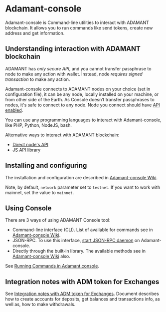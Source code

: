 # Adamant-console

Adamant-console is Command-line utilities to interact with ADAMANT blockchain. It allows you to run commands like send tokens, create new address and get information.

## Understanding interaction with ADAMANT blockchain

ADAMANT has _only secure API_, and you cannot transfer passphrase to node to make any action with wallet. Instead, node _requires signed transaction_ to make any action.

Adamant-console connects to ADAMANT nodes on your choice (set in configuration file), it can be any node, locally installed on your machine, or from other side of the Earth. As Console doesn’t transfer passphrases to nodes, it's safe to connect to any node. Node you connect should have [API enabled](https://medium.com/adamant-im/how-to-run-your-adamant-node-on-ubuntu-990e391e8fcc#fe7e).

You can use any programming languages to interact with Adamant-console, like PHP, Python, NodeJS, bash.

Alternative ways to interact with ADAMANT blockchain:

- [Direct node's API](https://github.com/Adamant-im/adamant/wiki)
- [JS API library](https://github.com/Adamant-im/adamant-api-jsclient/wiki)

## Installing and configuring

The installation and configuration are described in [Adamant-console Wiki](https://github.com/Adamant-im/adamant-console/wiki/Installation-and-configuration).

Note, by default, `network` parameter set to `testnet`. If you want to work with mainnet, set the value to `mainnet`.

## Using Console

There are 3 ways of using ADAMANT Console tool:

- Command-line interface (CLI). List of available for commands see in [Adamant-console Wiki](https://github.com/Adamant-im/adamant-console/wiki/Available-Commands).
- JSON-RPC. To use this interface, [start JSON-RPC daemon](https://github.com/Adamant-im/adamant-console/wiki/JSON-RPC) on Adamant-console.
- Directly through the built-in library. The available methods see in [Adamant-console Wiki](https://github.com/Adamant-im/adamant-console/wiki/Running-Commands-in-Adamant-library) also.

See [Running Commands in Adamant console](https://github.com/Adamant-im/adamant-console/wiki/Running-Commands-in-Adamant-console).

## Integration notes with ADM token for Exchanges

See [Integration notes with ADM token for Exchanges](https://medium.com/adamant-im/integration-notes-with-adm-token-for-exchanges-d51a80c36aaf). Document describes how to create accounts for deposits, get balances and transactions info, as well as, how to make withdrawals.
